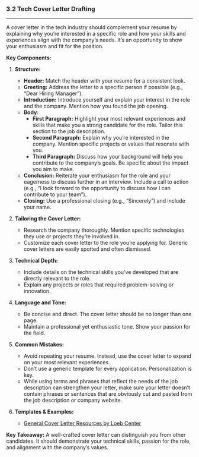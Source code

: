 ### 3.2 Tech Cover Letter Drafting

---

A cover letter in the tech industry should complement your resume by explaining why you’re interested in a specific role and how your skills and experiences align with the company’s needs. It’s an opportunity to show your enthusiasm and fit for the position.

**Key Components:**

1. **Structure:**
   - **Header:** Match the header with your resume for a consistent look.
   - **Greeting:** Address the letter to a specific person if possible (e.g., “Dear Hiring Manager”).
   - **Introduction:** Introduce yourself and explain your interest in the role and the company. Mention how you found the job opening.
   - **Body:**
     - **First Paragraph:** Highlight your most relevant experiences and skills that make you a strong candidate for the role. Tailor this section to the job description.
     - **Second Paragraph:** Explain why you’re interested in the company. Mention specific projects or values that resonate with you.
     - **Third Paragraph:** Discuss how your background will help you contribute to the company’s goals. Be specific about the impact you aim to make.
   - **Conclusion:** Reiterate your enthusiasm for the role and your eagerness to discuss further in an interview. Include a call to action (e.g., “I look forward to the opportunity to discuss how I can contribute to your team”).
   - **Closing:** Use a professional closing (e.g., “Sincerely”) and include your name.

2. **Tailoring the Cover Letter:**
   - Research the company thoroughly. Mention specific technologies they use or projects they’re involved in.
   - Customize each cover letter to the role you’re applying for. Generic cover letters are easily spotted and often dismissed.

3. **Technical Depth:**
   - Include details on the technical skills you’ve developed that are directly relevant to the role.
   - Explain any projects or roles that required problem-solving or innovation.

4. **Language and Tone:**
   - Be concise and direct. The cover letter should be no longer than one page.
   - Maintain a professional yet enthusiastic tone. Show your passion for the field.

5. **Common Mistakes:**
   - Avoid repeating your resume. Instead, use the cover letter to expand on your most relevant experiences.
   - Don’t use a generic template for every application. Personalization is key.
   - While using terms and phrases that reflect the needs of the job description can strengthen your letter, make sure your letter doesn’t contain phrases or sentences that are obviously cut and pasted from the job description or company website.

6. **Templates & Examples:**
   - [General Cover Letter Resources by Loeb Center](https://careers.amherst.edu/channels/create-a-resume-cover-letter/#uc_resource_tiles-10)

**Key Takeaway:**
A well-crafted cover letter can distinguish you from other candidates. It should demonstrate your technical skills, passion for the role, and alignment with the company’s values.
